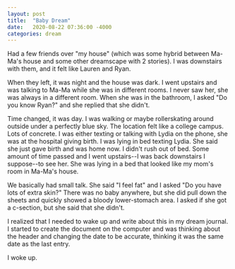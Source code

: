 ```yaml
---
layout: post
title:  "Baby Dream"
date:   2020-08-22 07:36:00 -4000
categories: dream
---
```

Had a few friends over "my house" (which was some hybrid between Ma-Ma's house and some other dreamscape with 2 stories). I was downstairs with them, and it felt like Lauren and Ryan.

When they left, it was night and the house was dark. I went upstairs and was talking to Ma-Ma while she was in different rooms. I never saw her, she was always in a different room. When she was in the bathroom, I asked "Do you know Ryan?" and she replied that she didn't.

Time changed, it was day. I was walking or maybe rollerskating around outside under a perfectly blue sky. The location felt like a college campus. Lots of concrete. I was either texting or talking with Lydia on the phone, she was at the hospital giving birth. I was lying in bed texting Lydia. She said she just gave birth and was home now. I didn't rush out of bed. Some amount of time passed and I went upstairs--I was back downstairs I suppose--to see her. She was lying in a bed that looked like my mom's room in Ma-Ma's house.

We basically had small talk. She said "I feel fat" and I asked "Do you have lots of extra skin?" There was no baby anywhere, but she did pull down the sheets and quickly showed a bloody lower-stomach area. I asked if she got a c-section, but she said that she didn't.

I realized that I needed to wake up and write about this in my dream journal. I started to create the document on the computer and was thinking about the header and changing the date to be accurate, thinking it was the same date as the last entry.

I woke up.
